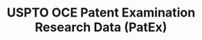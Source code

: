 ---
layout: default
bigquery: https://console.cloud.google.com/bigquery?p=patents-public-data&d=uspto_oce_pair&page=dataset
citation: 'Graham, S. Marco, A., and Miller, A. (2015). “The USPTO Patent Examination
  Research Dataset: A Window on the Process of Patent Examination.”'
contributors: Graham, S. Marco, A., Miller, A.
cost: None
description: The latest version of PatEx (referred to below as the 2020 release) contains
  detailed information on nearly 11.9 million publicly-viewable provisional and non-provisional
  patent applications to the USPTO and over 4.6 million Patent Cooperation Treaty
  (PCT) applications. It is based on data that OCE downloaded from the Patent Examination
  Data System (PEDS) in April, 2021. The PEDS data are sourced from Public PAIR. The
  first time that OCE used PEDS as the basis of PatEx was for the 2019 release. We
  took the PEDS data and organized it into the familiar PatEx data files, which are
  based on the organization of the Public PAIR portal. The data files include information
  on each application’s characteristics, prosecution history, continuation history,
  claims of foreign priority, patent term adjustment history, publication history,
  and correspondence address information.
documentation: 'For the 2019 and later releases, new technical documentation is available
  https://www.uspto.gov/sites/default/files/documents/PatEx-2019-Technical-Doc.pdf


  A document describing the 2014-2017 data sets is available and can be cited as:
  Graham, Stuart J.H. and Marco, Alan C. and Miller, Richard, The USPTO Patent Examination
  Research Dataset: A Window on the Process of Patent Examination (November 30, 2015).
  Available at SSRN: https://ssrn.com/abstract=2702637.'
last_edit: Mon, 04 Apr 2022 19:06:22 GMT
location: https://www.uspto.gov/ip-policy/economic-research/research-datasets/patent-examination-research-dataset-public-pair
maintained_by: EconomicsData@uspto.gov
related_publications: https://ssrn.com/abstract=29956744, https://ssrn.com/abstract=2702637
schema_fields: '[''earliest_pgpub_number'', ''small_entity_indicator'', ''correspondence_city'',
  ''atty_docket_number'', ''filing_date'', ''invention_subject_matter'', ''file_location'',
  ''aia_first_to_file'', ''file_location_date'', ''inventor_country_name'', ''examiner_art_unit'',
  ''inventor_country_code'', ''confirm_number'', ''continuation_type'', ''parent_filing_date'',
  ''correspondence_name_line_2'', ''correspondence_street_line_1'', ''correspondence_street_line_2'',
  ''foreign_parent_date'', ''recorded_date'', ''event_description'', ''customer_number'',
  ''earliest_pgpub_date'', ''correspondence_region_code'', ''event_code'', ''correspondence_name_line_1'',
  ''status_description'', ''uspc_class'', ''correspondence_country_code'', ''patent_issue_date'',
  ''child_filing_date'', ''inventor_name_first'', ''appl_status_date'', ''child_application_number'',
  ''correspondence_country_name'', ''parent_country_code'', ''examiner_name_first'',
  ''disposal_type'', ''examiner_name_last'', ''examiner_id'', ''wipo_pub_date'', ''application_number_pair'',
  ''sequence_number'', ''uspc_subclass'', ''parent_application_number'', ''wipo_pub_number'',
  ''abandon_date'', ''application_type'', ''correspondence_postal_code'', ''inventor_region_code'',
  ''parent_country'', ''status_code'', ''inventor_name_last'', ''inventor_address_type'',
  ''invention_title'', ''appl_status_code'', ''patent_number'', ''correspondence_region_name'',
  ''foreign_parent_id'', ''application_number'', ''inventor_name_middle'', ''examiner_name_middle'',
  ''inventor_rank'']'
shortname: patex
tags:
- patents
- legal
- history
terms_of_use: 'USPTO’s online databases are not designed or intended to be a source
  for bulk downloads of USPTO data when accessed through the website’s interfaces.
  Individuals, companies, IP addresses, or blocks of IP addresses who, in effect,
  deny or decrease service by generating unusually high numbers of database accesses
  (searches, pages, or hits), whether generated manually or in an automated fashion,
  may be denied access to USPTO servers without notice.


  Bulk data products may be separately obtained from the USPTO, either for free or
  at the cost of dissemination. For details, see information on Electronic Bulk Data
  Products: https://www.uspto.gov/learning-and-resources/electronic-bulk-data-products'
title: USPTO OCE Patent Examination Research Data (PatEx)
uuid: 4342caa7-23af-420c-b2f6-6088f133df6a
---